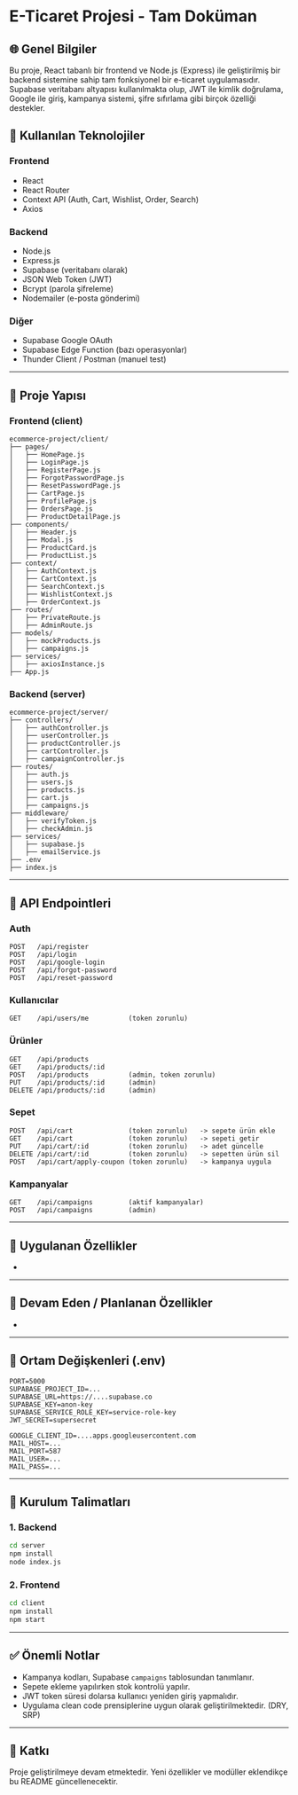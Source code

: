 # E-Ticaret Projesi - Tam Doküman

## 🌐 Genel Bilgiler

Bu proje, React tabanlı bir frontend ve Node.js (Express) ile geliştirilmiş bir backend sistemine sahip tam fonksiyonel bir e-ticaret uygulamasıdır. Supabase veritabanı altyapısı kullanılmakta olup, JWT ile kimlik doğrulama, Google ile giriş, kampanya sistemi, şifre sıfırlama gibi birçok özelliği destekler.

## 🤖 Kullanılan Teknolojiler

### Frontend

* React
* React Router
* Context API (Auth, Cart, Wishlist, Order, Search)
* Axios

### Backend

* Node.js
* Express.js
* Supabase (veritabanı olarak)
* JSON Web Token (JWT)
* Bcrypt (parola şifreleme)
* Nodemailer (e-posta gönderimi)

### Diğer

* Supabase Google OAuth
* Supabase Edge Function (bazı operasyonlar)
* Thunder Client / Postman (manuel test)

---

## 🔧 Proje Yapısı

### Frontend (client)

```
ecommerce-project/client/
├── pages/
│   ├── HomePage.js
│   ├── LoginPage.js
│   ├── RegisterPage.js
│   ├── ForgotPasswordPage.js
│   ├── ResetPasswordPage.js
│   ├── CartPage.js
│   ├── ProfilePage.js
│   ├── OrdersPage.js
│   ├── ProductDetailPage.js
├── components/
│   ├── Header.js
│   ├── Modal.js
│   ├── ProductCard.js
│   ├── ProductList.js
├── context/
│   ├── AuthContext.js
│   ├── CartContext.js
│   ├── SearchContext.js
│   ├── WishlistContext.js
│   ├── OrderContext.js
├── routes/
│   ├── PrivateRoute.js
│   ├── AdminRoute.js
├── models/
│   ├── mockProducts.js
│   ├── campaigns.js
├── services/
│   ├── axiosInstance.js
├── App.js
```

### Backend (server)

```
ecommerce-project/server/
├── controllers/
│   ├── authController.js
│   ├── userController.js
│   ├── productController.js
│   ├── cartController.js
│   ├── campaignController.js
├── routes/
│   ├── auth.js
│   ├── users.js
│   ├── products.js
│   ├── cart.js
│   ├── campaigns.js
├── middleware/
│   ├── verifyToken.js
│   ├── checkAdmin.js
├── services/
│   ├── supabase.js
│   ├── emailService.js
├── .env
├── index.js
```

---

## 🔎 API Endpointleri

### Auth

```
POST   /api/register
POST   /api/login
POST   /api/google-login
POST   /api/forgot-password
POST   /api/reset-password
```

### Kullanıcılar

```
GET    /api/users/me          (token zorunlu)
```

### Ürünler

```
GET    /api/products
GET    /api/products/:id
POST   /api/products          (admin, token zorunlu)
PUT    /api/products/:id      (admin)
DELETE /api/products/:id      (admin)
```

### Sepet

```
POST   /api/cart              (token zorunlu)   -> sepete ürün ekle
GET    /api/cart              (token zorunlu)   -> sepeti getir
PUT    /api/cart/:id          (token zorunlu)   -> adet güncelle
DELETE /api/cart/:id          (token zorunlu)   -> sepetten ürün sil
POST   /api/cart/apply-coupon (token zorunlu)   -> kampanya uygula
```

### Kampanyalar

```
GET    /api/campaigns         (aktif kampanyalar)
POST   /api/campaigns         (admin)
```

---

## 🌟 Uygulanan Özellikler

*

---

## 📌 Devam Eden / Planlanan Özellikler

*

---

## 🔑 Ortam Değişkenleri (.env)

```
PORT=5000
SUPABASE_PROJECT_ID=...
SUPABASE_URL=https://....supabase.co
SUPABASE_KEY=anon-key
SUPABASE_SERVICE_ROLE_KEY=service-role-key
JWT_SECRET=supersecret

GOOGLE_CLIENT_ID=....apps.googleusercontent.com
MAIL_HOST=...
MAIL_PORT=587
MAIL_USER=...
MAIL_PASS=...
```

---

## 🔄 Kurulum Talimatları

### 1. Backend

```bash
cd server
npm install
node index.js
```

### 2. Frontend

```bash
cd client
npm install
npm start
```

---

## ✅ Önemli Notlar

* Kampanya kodları, Supabase `campaigns` tablosundan tanımlanır.
* Sepete ekleme yapılırken stok kontrolü yapılır.
* JWT token süresi dolarsa kullanıcı yeniden giriş yapmalıdır.
* Uygulama clean code prensiplerine uygun olarak geliştirilmektedir. (DRY, SRP)

---

## 🎉 Katkı

Proje geliştirilmeye devam etmektedir. Yeni özellikler ve modüller eklendikçe bu README güncellenecektir.

